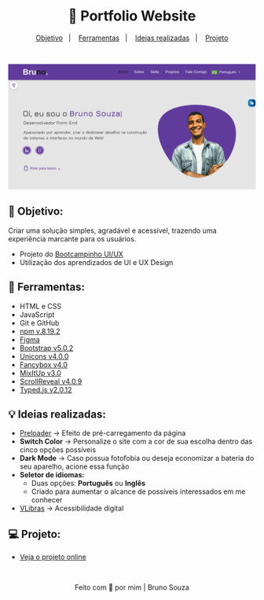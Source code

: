 <h1 align="center">
  🚀 Portfolio Website 
</h1>

<p align="center">
  <a href="#objetivo">Objetivo</a>&nbsp;&nbsp;&nbsp;|&nbsp;&nbsp;&nbsp;
  <a href="#tecnologias">Ferramentas</a>&nbsp;&nbsp;&nbsp;|&nbsp;&nbsp;&nbsp;
  <a href="#ideias">Ideias realizadas</a>&nbsp;&nbsp;&nbsp;|&nbsp;&nbsp;&nbsp;
  <a href="#projeto">Projeto</a>
</p>

<br>

<p align="center">
  <img alt="Portfolio Preview" src=".github/previewPortfolio.png">
</p>

<h2 id="objetivo">🔎 <b>Objetivo:</b></h2>

<p>
Criar uma solução simples, agradável e acessível, trazendo uma experiência marcante para os usuários.
</p>

- Projeto do [Bootcampinho UI/UX](https://maiane.com.br/bootcampinho-ui-ux-design/)
- Utilização dos aprendizados de UI e UX Design

<h2 id="tecnologias">🔧 <b>Ferramentas:</b></h2>

- HTML e CSS
- JavaScript
- Git e GitHub
- [npm v.8.19.2](https://www.npmjs.com/package/npm/v/8.19.2)
- [Figma](https://www.figma.com/?fuid=)
- [Bootstrap v5.0.2](https://getbootstrap.com/docs/5.0/getting-started/introduction/)
- [Unicons v4.0.0](https://iconscout.com/unicons)
- [Fancybox v4.0](https://fancyapps.com/docs/ui/fancybox/)
- [MixItUp v3.0](https://www.kunkalabs.com/mixitup/)
- [ScrollReveal v4.0.9](https://scrollrevealjs.org/)
- [Typed.js v2.0.12](https://github.com/mattboldt/typed.js/)

<h2 id="ideias">💡 <b>Ideias realizadas:</b></h2>

- [Preloader](https://github.com/vineethtrv/css-loader) -> Efeito de pré-carregamento da página
- **Switch Color** -> Personalize o site com a cor de sua escolha dentro das cinco opções possíveis
- **Dark Mode** -> Caso possua fotofobia ou deseja economizar a bateria do seu aparelho, acione essa função
- **Seletor de idiomas:**
    - Duas opções: **Português** ou **Inglês**
    - Criado para aumentar o alcance de possíveis interessados em me conhecer
- [VLibras](https://www.gov.br/governodigital/pt-br/vlibras) -> Acessibilidade digital 

<h2 id="projeto">💻 <b>Projeto:</b></h2>

- [Veja o projeto online](https://brunosouzadev.vercel.app/)

<br>

<p align="center">
  Feito com 💜 por mim | Bruno Souza
</p>
